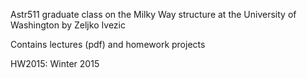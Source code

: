 Astr511 graduate class on the Milky Way structure 
at the University of Washington by Zeljko Ivezic

Contains lectures (pdf) and homework projects

HW2015: Winter 2015 





